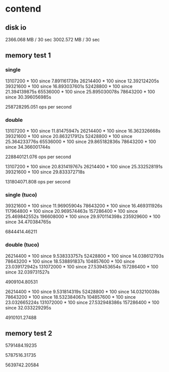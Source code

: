 # contend

## disk io

2366.068 MB / 30 sec
3002.572 MB / 30 sec

## memory test 1

### single 

13107200 * 100 since 7.891161739s
26214400 * 100 since 12.392124205s
39321600 * 100 since 16.893037601s
52428800 * 100 since 21.394139875s
65536000 * 100 since 25.895030078s
78643200 * 100 since 30.396056985s

258728295.051 ops per second

### double

13107200 * 100 since 11.81475947s
26214400 * 100 since 16.362326668s
39321600 * 100 since 20.863217912s
52428800 * 100 since 25.364233776s
65536000 * 100 since 29.865182836s
78643200 * 100 since 34.366001744s

228840121.076 ops per second

13107200 * 100 since 20.831419767s
26214400 * 100 since 25.332528191s
39321600 * 100 since 29.833372718s

131804071.808 ops per second


### single (tuco)

39321600 * 100 since 11.96905904s
78643200 * 100 since 16.469311926s
117964800 * 100 since 20.969574463s
157286400 * 100 since 25.469842552s
196608000 * 100 since 29.970114398s
235929600 * 100 since 34.470384765s

6844414.46211

### double (tuco)

26214400 * 100 since 9.538333757s
52428800 * 100 since 14.038612793s
78643200 * 100 since 18.538891837s
104857600 * 100 since 23.039172942s
131072000 * 100 since 27.539453654s
157286400 * 100 since 32.039731527s


4909104.80531


26214400 * 100 since 9.531814319s
52428800 * 100 since 14.03210038s
78643200 * 100 since 18.532384067s
104857600 * 100 since 23.032665224s
131072000 * 100 since 27.532948386s
157286400 * 100 since 32.033229295s

4910101.27488


## memory test 2

5791484.19235

5787516.31735

5639742.20584
